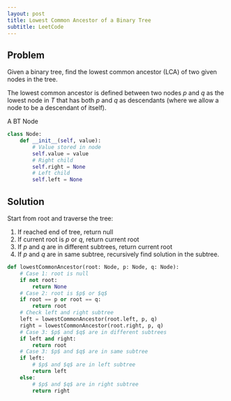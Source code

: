 ```yaml
---
layout: post
title: Lowest Common Ancestor of a Binary Tree
subtitle: LeetCode
---
```


## Problem
Given a binary tree, find the lowest common ancestor (LCA) of two given nodes in the tree.

The lowest common ancestor is defined between two nodes $p$ and $q$ as the lowest node in $T$ that has both $p$ and $q$ as descendants (where we allow a node to be a descendant of itself).

A BT Node
```python
class Node:
    def __init__(self, value):
        # Value stored in node
        self.value = value
        # Right child
        self.right = None
        # Left child
        self.left = None
```

## Solution

Start from root and traverse the tree:

1. If reached end of tree, return null
2. If current root is $p$ or $q$, return current root
3. If $p$ and $q$ are in different subtrees, return current root
4. If $p$ and $q$ are in same subtree, recursively find solution in the subtree.

```python
def lowestCommonAncestor(root: Node, p: Node, q: Node):
    # Case 1: root is null
    if not root:
        return None
    # Case 2: root is $p$ or $q$
    if root == p or root == q:
        return root
    # Check left and right subtree
    left = lowestCommonAncestor(root.left, p, q)
    right = lowestCommonAncestor(root.right, p, q)
    # Case 3: $p$ and $q$ are in different subtrees
    if left and right:
        return root
    # Case 3: $p$ and $q$ are in same subtree
    if left:
        # $p$ and $q$ are in left subtree
        return left
    else:
        # $p$ and $q$ are in right subtree
        return right    
```
